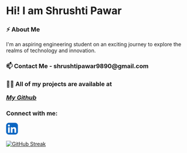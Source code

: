 <h1> Hi! I am Shrushti Pawar </h1>
<h3> ⚡ About Me </h3>
I'm an aspiring engineering student on an exciting journey to explore the realms of technology and innovation.
<h3>📫 Contact Me - shrushtipawar9890@gmail.com <h3>

<h3> 👨‍💻 All of my projects are available at   
  
  [*_My Github_*](https://www.github.com/Shrushti2305/) 

</h3>
<h3 align="left">Connect with me:</h3>
<a href="www.linkedin.com/in/shrushtipawar/"><img width="32px" alt="Linkedin" title="LinkedIn" src="https://github.com/tandpfun/skill-icons/blob/main/icons/LinkedIn.svg"/>


<p align="center">
  
  
[![GitHub Streak](https://streak-stats.demolab.com/?user=Shrushti2305)](https://git.io/streak-stats)

<!-- [![Top Langs](https://github-readme-stats.vercel.app/api/top-langs/?username=Shrushti2305&layout=donut-vertical)](https://github.com/anuraghazra/github-readme-stats) -->

  
  
  </p>
